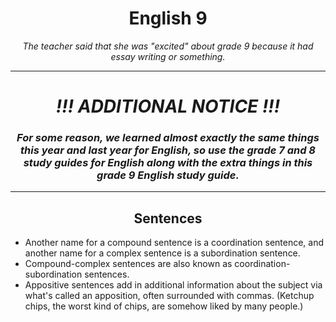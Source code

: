 <div align=center>

# English 9

*The teacher said that she was "excited" about grade 9 because it had essay writing or something.*

---

# ***!!! ADDITIONAL NOTICE !!!***

### *For some reason, we learned almost exactly the same things this year and last year for English, so use the grade 7 and 8 study guides for English along with the extra things in this grade 9 English study guide.*

---

## Sentences

</div>

+ Another name for a compound sentence is a coordination sentence, and another name for a complex sentence is a subordination sentence.
+ Compound-complex sentences are also known as coordination-subordination sentences.
+ Appositive sentences add in additional information about the subject via what's called an apposition, often surrounded with commas. (Ketchup chips, the worst kind of chips, are somehow liked by many people.)
